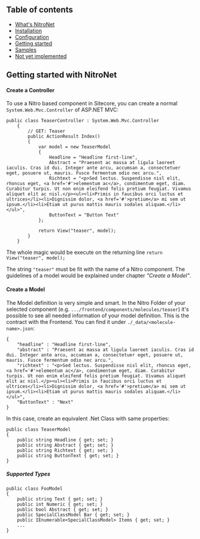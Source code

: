 ## Table of contents
- [What's NitroNet](https://github.com/namics/NitroNetSitecore)
- [Installation](https://github.com/namics/NitroNetSitecore/blob/master/docs/installation.md)
- [Configuration](https://github.com/namics/NitroNetSitecore/blob/master/docs/configuration.md)
- [Getting started](https://github.com/namics/NitroNetSitecore/blob/master/docs/getting-started.md)
- [Samples](https://github.com/namics/NitroNetSitecore/blob/master/docs/samples.md)
- [Not yet implemented](https://github.com/namics/NitroNetSitecore/blob/master/docs/not-implemented.md)

## Getting started with NitroNet

#### Create a Controller

To use a Nitro based component in Sitecore, you can create a normal `System.Web.Mvc.Controller` of ASP.NET MVC:

	public class TeaserController : System.Web.Mvc.Controller
	    {
	        // GET: Teaser
	        public ActionResult Index()
	        {
	            var model = new TeaserModel
	            {
	                Headline = "Headline first-line",
	                Abstract = "Praesent ac massa at ligula laoreet iaculis. Cras id dui. Integer ante arcu, accumsan a, consectetuer eget, posuere ut, mauris. Fusce fermentum odio nec arcu.",
	                Richtext = "<p>Sed lectus. Suspendisse nisl elit, rhoncus eget, <a href='#'>elementum ac</a>, condimentum eget, diam. Curabitur turpis. Ut non enim eleifend felis pretium feugiat. Vivamus aliquet elit ac nisl.</p><ul><li>Primis in faucibus orci luctus et ultrices</li><li>Dignissim dolor, <a href='#'>pretium</a> mi sem ut ipsum.</li><li>Etiam ut purus mattis mauris sodales aliquam.</li></ul>",
	                ButtonText = "Button Text"
	            };
	
	            return View("teaser", model);
	        }
	    }

The whole magic would be execute on the returning line `return View("teaser", model);`

The string `"teaser"` must be fit with the name of a Nitro component. The guidelines of a model would be explained under chapter *"Create a Model"*.

#### Create a Model

The Model definition is very simple and smart. In the Nitro Folder of your selected component (e.g. `.../frontend/components/molecules/teaser`) it's possible to see all needed information of your model definition. This is the contract with the Frontend. You can find it under `./_data/<molecule-name>.json`:

	{
		"headline" : "Headline first-line",
		"abstract" : "Praesent ac massa at ligula laoreet iaculis. Cras id dui. Integer ante arcu, accumsan a, consectetuer eget, posuere ut, mauris. Fusce fermentum odio nec arcu.",
		"richtext" : "<p>Sed lectus. Suspendisse nisl elit, rhoncus eget, <a href='#'>elementum ac</a>, condimentum eget, diam. Curabitur turpis. Ut non enim eleifend felis pretium feugiat. Vivamus aliquet elit ac nisl.</p><ul><li>Primis in faucibus orci luctus et ultrices</li><li>Dignissim dolor, <a href='#'>pretium</a> mi sem ut ipsum.</li><li>Etiam ut purus mattis mauris sodales aliquam.</li></ul>",
		"ButtonText" : "Next"
	}

In this case, create an equivalent .Net Class with same properties:

	public class TeaserModel
    {
        public string Headline { get; set; }
        public string Abstract { get; set; }
        public string Richtext { get; set; }
        public string ButtonText { get; set; }
    }

##### Supported Types

	public class FooModel
	{
	    public string Text { get; set; }
		public int Numeric { get; set; }
	    public bool Abstract { get; set; }
	    public SpecialClassModel Bar { get; set; }
	    public IEnumerable<SpecialClassModel> Items { get; set; }
		...
	}
